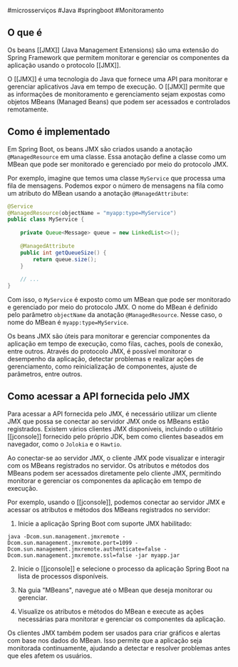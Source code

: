 #microsserviços #Java #springboot #Monitoramento 

## O que é

Os beans [[JMX]] (Java Management Extensions) são uma extensão do Spring Framework que permitem monitorar e gerenciar os componentes da aplicação usando o protocolo [[JMX]].

O [[JMX]] é uma tecnologia do Java que fornece uma API para monitorar e gerenciar aplicativos Java em tempo de execução. O [[JMX]] permite que as informações de monitoramento e gerenciamento sejam expostas como objetos MBeans (Managed Beans) que podem ser acessados e controlados remotamente.

## Como é implementado

Em Spring Boot, os beans JMX são criados usando a anotação `@ManagedResource` em uma classe. Essa anotação define a classe como um MBean que pode ser monitorado e gerenciado por meio do protocolo JMX.

Por exemplo, imagine que temos uma classe `MyService` que processa uma fila de mensagens. Podemos expor o número de mensagens na fila como um atributo do MBean usando a anotação `@ManagedAttribute`:

```java
@Service
@ManagedResource(objectName = "myapp:type=MyService")
public class MyService {
    
    private Queue<Message> queue = new LinkedList<>();
    
    @ManagedAttribute
    public int getQueueSize() {
        return queue.size();
    }
    
    // ...
}
```

Com isso, o `MyService` é exposto como um MBean que pode ser monitorado e gerenciado por meio do protocolo JMX. O nome do MBean é definido pelo parâmetro `objectName` da anotação `@ManagedResource`. Nesse caso, o nome do MBean é `myapp:type=MyService`.

Os beans JMX são úteis para monitorar e gerenciar componentes da aplicação em tempo de execução, como filas, caches, pools de conexão, entre outros. Através do protocolo JMX, é possível monitorar o desempenho da aplicação, detectar problemas e realizar ações de gerenciamento, como reinicialização de componentes, ajuste de parâmetros, entre outros.

## Como acessar a API fornecida pelo JMX

Para acessar a API fornecida pelo JMX, é necessário utilizar um cliente JMX que possa se conectar ao servidor JMX onde os MBeans estão registrados. Existem vários clientes JMX disponíveis, incluindo o utilitário [[jconsole]] fornecido pelo próprio JDK, bem como clientes baseados em navegador, como o `Jolokia` e o `Hawtio`.

Ao conectar-se ao servidor JMX, o cliente JMX pode visualizar e interagir com os MBeans registrados no servidor. Os atributos e métodos dos MBeans podem ser acessados diretamente pelo cliente JMX, permitindo monitorar e gerenciar os componentes da aplicação em tempo de execução.

Por exemplo, usando o [[jconsole]], podemos conectar ao servidor JMX e acessar os atributos e métodos dos MBeans registrados no servidor:

1.  Inicie a aplicação Spring Boot com suporte JMX habilitado:

```shell
java -Dcom.sun.management.jmxremote -Dcom.sun.management.jmxremote.port=1099 -Dcom.sun.management.jmxremote.authenticate=false -Dcom.sun.management.jmxremote.ssl=false -jar myapp.jar
```

2.  Inicie o [[jconsole]] e selecione o processo da aplicação Spring Boot na lista de processos disponíveis.
    
3.  Na guia "MBeans", navegue até o MBean que deseja monitorar ou gerenciar.
    
4.  Visualize os atributos e métodos do MBean e execute as ações necessárias para monitorar e gerenciar os componentes da aplicação.
    

Os clientes JMX também podem ser usados ​​para criar gráficos e alertas com base nos dados do MBean. Isso permite que a aplicação seja monitorada continuamente, ajudando a detectar e resolver problemas antes que eles afetem os usuários.

